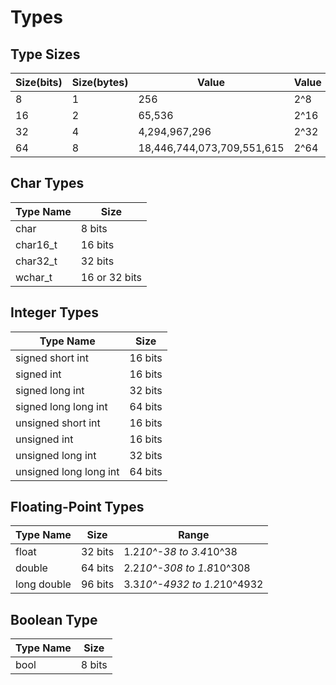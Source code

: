 # Types

## Type Sizes

| Size(bits) | Size(bytes) | Value | Value |
|---|---|---|---|
| 8  | 1 | 256 | 2^8 |
| 16  | 2 | 65,536 | 2^16 |
| 32  | 4 | 4,294,967,296 | 2^32 |
| 64  | 8 | 18,446,744,073,709,551,615 | 2^64 |

## Char Types

| Type Name | Size |
|---|---|
| char | 8 bits |
| char16_t | 16 bits |
| char32_t | 32 bits |
| wchar_t | 16 or 32 bits |

## Integer Types

| Type Name | Size |
|---|---|
| signed short int | 16 bits |
| signed int | 16 bits |
| signed long int | 32 bits |
| signed long long int | 64 bits |
| unsigned short int | 16 bits |
| unsigned int | 16 bits |
| unsigned long int | 32 bits |
| unsigned long long int | 64 bits |

## Floating-Point Types

| Type Name | Size | Range |
|---|---|---|
| float | 32 bits | 1.2*10^-38 to 3.4*10^38 |
| double | 64 bits | 2.2*10^-308 to 1.8*10^308 |
| long double | 96 bits | 3.3*10^-4932 to 1.2*10^4932 |

## Boolean Type

| Type Name | Size |
|---|---|
| bool | 8 bits |
